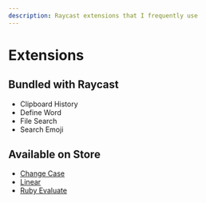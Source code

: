 ```yaml
---
description: Raycast extensions that I frequently use
---
```


# Extensions

## Bundled with Raycast

* Clipboard History
* Define Word
* File Search
* Search Emoji

## Available on Store

* [Change Case](https://www.raycast.com/es183923/change-case)
* [Linear](https://www.raycast.com/raycast/linear)
* [Ruby Evaluate](https://www.raycast.com/obahareth/ruby-evaluate)
